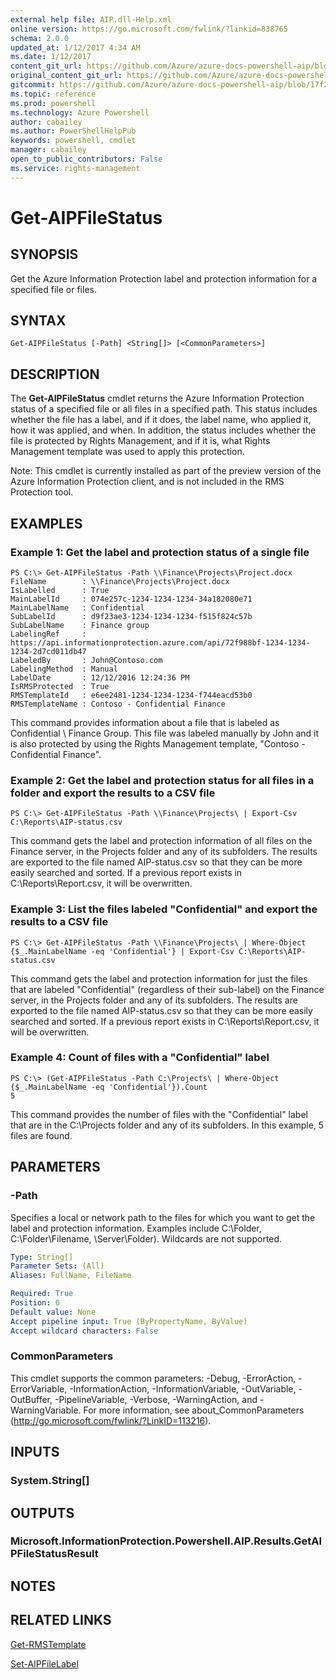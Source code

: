 ```yaml
---
external help file: AIP.dll-Help.xml
online version: https://go.microsoft.com/fwlink/?linkid=838765
schema: 2.0.0
updated_at: 1/12/2017 4:34 AM
ms.date: 1/12/2017
content_git_url: https://github.com/Azure/azure-docs-powershell-aip/blob/live/Azure%20Information%20Protection/RMSProtection/vlatest/Get-AIPFileStatus.md
original_content_git_url: https://github.com/Azure/azure-docs-powershell-aip/blob/live/Azure%20Information%20Protection/RMSProtection/vlatest/Get-AIPFileStatus.md
gitcommit: https://github.com/Azure/azure-docs-powershell-aip/blob/17f208a8470fb1bd1e6e1fac208371883ae62b19/Azure%20Information%20Protection/RMSProtection/vlatest/Get-AIPFileStatus.md
ms.topic: reference
ms.prod: powershell
ms.technology: Azure Powershell
author: cabailey
ms.author: PowerShellHelpPub
keywords: powershell, cmdlet
manager: cabailey
open_to_public_contributors: False
ms.service: rights-management
---
```


# Get-AIPFileStatus

## SYNOPSIS
Get the Azure Information Protection label and protection information for a specified file or files.

## SYNTAX

```
Get-AIPFileStatus [-Path] <String[]> [<CommonParameters>]
```

## DESCRIPTION
The **Get-AIPFileStatus** cmdlet returns the Azure Information Protection status of a specified file or all files in a specified path. This status includes whether the file has a label, and if it does, the label name, who applied it, how it was applied, and when. In addition, the status includes whether the file is protected by Rights Management, and if it is, what Rights Management template was used to apply this protection.  

Note: This cmdlet is currently installed as part of the preview version of the Azure Information Protection client, and is not included in the RMS Protection tool.

## EXAMPLES

### Example 1: Get the label and protection status of a single file
```
PS C:\> Get-AIPFileStatus -Path \\Finance\Projects\Project.docx
FileName        : \\Finance\Projects\Project.docx
IsLabelled      : True
MainLabelId     : 074e257c-1234-1234-1234-34a182080e71
MainLabelName   : Confidential
SubLabelId      : d9f23ae3-1234-1234-1234-f515f824c57b
SubLabelName    : Finance group
LabelingRef     : https://api.informationprotection.azure.com/api/72f988bf-1234-1234-1234-2d7cd011db47
LabeledBy       : John@Contoso.com
LabelingMethod  : Manual
LabelDate       : 12/12/2016 12:24:36 PM
IsRMSProtected  : True
RMSTemplateId   : e6ee2481-1234-1234-1234-f744eacd53b0
RMSTemplateName : Contoso - Confidential Finance  
```

This command provides information about a file that is labeled as Confidential \ Finance Group. This file was labeled manually by John and it is also protected by using the Rights Management template, "Contoso - Confidential Finance". 

### Example 2: Get the label and protection status for all files in a  folder and export the results to a CSV file
```
PS C:\> Get-AIPFileStatus -Path \\Finance\Projects\ | Export-Csv C:\Reports\AIP-status.csv 
```

This command gets the label and protection information of all files on the Finance server, in the Projects folder and any of its subfolders. The results are exported to the file named AIP-status.csv so that they can be more easily searched and sorted. If a previous report exists in C:\Reports\Report.csv, it will be overwritten.

### Example 3: List the files labeled "Confidential" and export the results to a CSV file
```
PS C:\> Get-AIPFileStatus -Path \\Finance\Projects\ | Where-Object {$_.MainLabelName -eq 'Confidential'} | Export-Csv C:\Reports\AIP-status.csv
```

This command gets the label and protection information for just the files that are labeled "Confidential" (regardless of their sub-label) on the Finance server, in the Projects folder and any of its subfolders. The results are exported to the file named AIP-status.csv so that they can be more easily searched and sorted. If a previous report exists in C:\Reports\Report.csv, it will be overwritten.

### Example 4: Count of files with a "Confidential" label
```
PS C:\> (Get-AIPFileStatus -Path C:\Projects\ | Where-Object {$_.MainLabelName -eq 'Confidential'}).Count
5
```

This command provides the number of files with the "Confidential" label that are in the C:\Projects folder and any of its subfolders. In this example, 5 files are found.

## PARAMETERS

### -Path
Specifies a local or network path to the files for which you want to get the label and protection information. Examples include C:\Folder\, C:\Folder\Filename, \\Server\Folder). Wildcards are not supported. 

```yaml
Type: String[]
Parameter Sets: (All)
Aliases: FullName, FileName

Required: True
Position: 0
Default value: None
Accept pipeline input: True (ByPropertyName, ByValue)
Accept wildcard characters: False
```

### CommonParameters
This cmdlet supports the common parameters: -Debug, -ErrorAction, -ErrorVariable, -InformationAction, -InformationVariable, -OutVariable, -OutBuffer, -PipelineVariable, -Verbose, -WarningAction, and -WarningVariable. For more information, see about_CommonParameters (http://go.microsoft.com/fwlink/?LinkID=113216).

## INPUTS

### System.String[]

## OUTPUTS

### Microsoft.InformationProtection.Powershell.AIP.Results.GetAIPFileStatusResult

## NOTES

## RELATED LINKS

[Get-RMSTemplate](xref:RMSProtection/vlatest/Get-RMSTemplate.md)

[Set-AIPFileLabel](xref:RMSProtection/vlatest/Set-AIPFileLabel.md)

